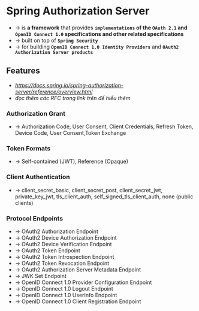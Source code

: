 
# Spring Authorization Server 
* -> is **a framework** that provides **`implementations` of the `OAuth 2.1` and `OpenID Connect 1.0` specifications and other related specifications**
* -> built on top of **`Spring Security`** 
* -> for building **`OpenID Connect 1.0 Identity Providers`** and **`OAuth2 Authorization Server products`**

## Features
* _https://docs.spring.io/spring-authorization-server/reference/overview.html_
* _đọc thêm các RFC trong link trên để hiểu thêm_

### Authorization Grant
* -> Authorization Code, User Consent, Client Credentials, Refresh Token, Device Code, User Consent,Token Exchange

### Token Formats
* -> Self-contained (JWT), Reference (Opaque)

### Client Authentication
* -> client_secret_basic, client_secret_post, client_secret_jwt, private_key_jwt, tls_client_auth, self_signed_tls_client_auth, none (public clients)

### Protocol Endpoints
* -> OAuth2 Authorization Endpoint
* -> OAuth2 Device Authorization Endpoint
* -> OAuth2 Device Verification Endpoint
* -> OAuth2 Token Endpoint
* -> OAuth2 Token Introspection Endpoint
* -> OAuth2 Token Revocation Endpoint
* -> OAuth2 Authorization Server Metadata Endpoint
* -> JWK Set Endpoint
* -> OpenID Connect 1.0 Provider Configuration Endpoint
* -> OpenID Connect 1.0 Logout Endpoint
* -> OpenID Connect 1.0 UserInfo Endpoint
* -> OpenID Connect 1.0 Client Registration Endpoint